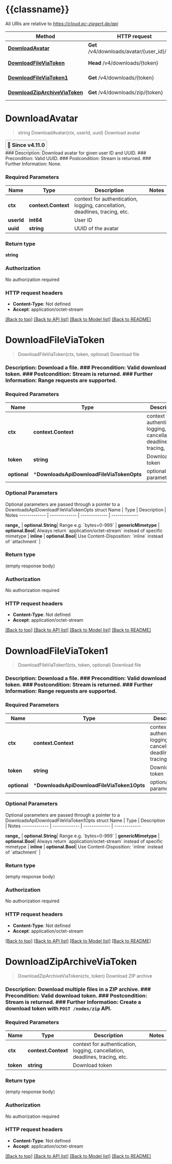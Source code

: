 # {{classname}}

All URIs are relative to *https://cloud.pc-ziegert.de/api*

Method | HTTP request | Description
------------- | ------------- | -------------
[**DownloadAvatar**](DownloadsApi.md#DownloadAvatar) | **Get** /v4/downloads/avatar/{user_id}/{uuid} | Download avatar
[**DownloadFileViaToken**](DownloadsApi.md#DownloadFileViaToken) | **Head** /v4/downloads/{token} | Download file
[**DownloadFileViaToken1**](DownloadsApi.md#DownloadFileViaToken1) | **Get** /v4/downloads/{token} | Download file
[**DownloadZipArchiveViaToken**](DownloadsApi.md#DownloadZipArchiveViaToken) | **Get** /v4/downloads/zip/{token} | Download ZIP archive

# **DownloadAvatar**
> string DownloadAvatar(ctx, userId, uuid)
Download avatar

<h3 style='padding: 5px; background-color: #F6F7F8; border: 1px solid #AAA; border-radius: 5px; display: table-cell;'>&#128640; Since v4.11.0</h3>  ### Description: Download avatar for given user ID and UUID.  ### Precondition: Valid UUID.  ### Postcondition: Stream is returned.  ### Further Information: None.

### Required Parameters

Name | Type | Description  | Notes
------------- | ------------- | ------------- | -------------
 **ctx** | **context.Context** | context for authentication, logging, cancellation, deadlines, tracing, etc.
  **userId** | **int64**| User ID | 
  **uuid** | **string**| UUID of the avatar | 

### Return type

**string**

### Authorization

No authorization required

### HTTP request headers

 - **Content-Type**: Not defined
 - **Accept**: application/octet-stream

[[Back to top]](#) [[Back to API list]](../README.md#documentation-for-api-endpoints) [[Back to Model list]](../README.md#documentation-for-models) [[Back to README]](../README.md)

# **DownloadFileViaToken**
> DownloadFileViaToken(ctx, token, optional)
Download file

### Description: Download a file.  ### Precondition: Valid download token.  ### Postcondition: Stream is returned.  ### Further Information: Range requests are supported.

### Required Parameters

Name | Type | Description  | Notes
------------- | ------------- | ------------- | -------------
 **ctx** | **context.Context** | context for authentication, logging, cancellation, deadlines, tracing, etc.
  **token** | **string**| Download token | 
 **optional** | ***DownloadsApiDownloadFileViaTokenOpts** | optional parameters | nil if no parameters

### Optional Parameters
Optional parameters are passed through a pointer to a DownloadsApiDownloadFileViaTokenOpts struct
Name | Type | Description  | Notes
------------- | ------------- | ------------- | -------------

 **range_** | **optional.String**| Range   e.g. &#x60;bytes&#x3D;0-999&#x60; | 
 **genericMimetype** | **optional.Bool**| Always return &#x60;application/octet-stream&#x60; instead of specific mimetype | 
 **inline** | **optional.Bool**| Use Content-Disposition: &#x60;inline&#x60; instead of &#x60;attachment&#x60; | 

### Return type

 (empty response body)

### Authorization

No authorization required

### HTTP request headers

 - **Content-Type**: Not defined
 - **Accept**: application/octet-stream

[[Back to top]](#) [[Back to API list]](../README.md#documentation-for-api-endpoints) [[Back to Model list]](../README.md#documentation-for-models) [[Back to README]](../README.md)

# **DownloadFileViaToken1**
> DownloadFileViaToken1(ctx, token, optional)
Download file

### Description: Download a file.  ### Precondition: Valid download token.  ### Postcondition: Stream is returned.  ### Further Information: Range requests are supported.

### Required Parameters

Name | Type | Description  | Notes
------------- | ------------- | ------------- | -------------
 **ctx** | **context.Context** | context for authentication, logging, cancellation, deadlines, tracing, etc.
  **token** | **string**| Download token | 
 **optional** | ***DownloadsApiDownloadFileViaToken1Opts** | optional parameters | nil if no parameters

### Optional Parameters
Optional parameters are passed through a pointer to a DownloadsApiDownloadFileViaToken1Opts struct
Name | Type | Description  | Notes
------------- | ------------- | ------------- | -------------

 **range_** | **optional.String**| Range   e.g. &#x60;bytes&#x3D;0-999&#x60; | 
 **genericMimetype** | **optional.Bool**| Always return &#x60;application/octet-stream&#x60; instead of specific mimetype | 
 **inline** | **optional.Bool**| Use Content-Disposition: &#x60;inline&#x60; instead of &#x60;attachment&#x60; | 

### Return type

 (empty response body)

### Authorization

No authorization required

### HTTP request headers

 - **Content-Type**: Not defined
 - **Accept**: application/octet-stream

[[Back to top]](#) [[Back to API list]](../README.md#documentation-for-api-endpoints) [[Back to Model list]](../README.md#documentation-for-models) [[Back to README]](../README.md)

# **DownloadZipArchiveViaToken**
> DownloadZipArchiveViaToken(ctx, token)
Download ZIP archive

### Description: Download multiple files in a ZIP archive.  ### Precondition: Valid download token.  ### Postcondition: Stream is returned.  ### Further Information: Create a download token with `POST /nodes/zip` API.

### Required Parameters

Name | Type | Description  | Notes
------------- | ------------- | ------------- | -------------
 **ctx** | **context.Context** | context for authentication, logging, cancellation, deadlines, tracing, etc.
  **token** | **string**| Download token | 

### Return type

 (empty response body)

### Authorization

No authorization required

### HTTP request headers

 - **Content-Type**: Not defined
 - **Accept**: application/octet-stream

[[Back to top]](#) [[Back to API list]](../README.md#documentation-for-api-endpoints) [[Back to Model list]](../README.md#documentation-for-models) [[Back to README]](../README.md)

